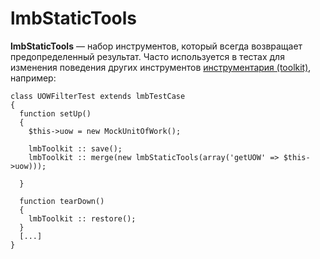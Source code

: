 # lmbStaticTools
**lmbStaticTools** — набор инструментов, который всегда возвращает предопределенный результат. Часто используется в тестах для изменения поведения других инструментов [инструментария (toolkit)](../toolkit.md), например:

    class UOWFilterTest extends lmbTestCase
    {
      function setUp()
      {
        $this->uow = new MockUnitOfWork();
 
        lmbToolkit :: save();
        lmbToolkit :: merge(new lmbStaticTools(array('getUOW' => $this->uow)));
 
      }
 
      function tearDown()
      {
        lmbToolkit :: restore();
      }
      [...]
    }
